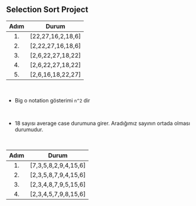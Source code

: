 ## Selection Sort Project

| Adım |       Durum       |
| :--: | :---------------: |
|  1.  | [22,27,16,2,18,6] |
|  2.  | [2,22,27,16,18,6] |
|  3.  | [2,6,22,27,18,22] |
|  4.  | [2,6,22,27,18,22] |
|  5.  | [2,6,16,18,22,27] |

<br>

- Big o notation gösterimi `n^2` dir

<br>

- 18 sayısı average case durumuna girer. Aradığımız sayının ortada olması durumudur.

<br>

| Adım |        Durum         |
| :--: | :------------------: |
|  1.  | [7,3,5,8,2,9,4,15,6] |
|  2.  | [2,3,5,8,7,9,4,15,6] |
|  3.  | [2,3,4,8,7,9,5,15,6] |
|  4.  | [2,3,4,5,7,9,8,15,6] |
